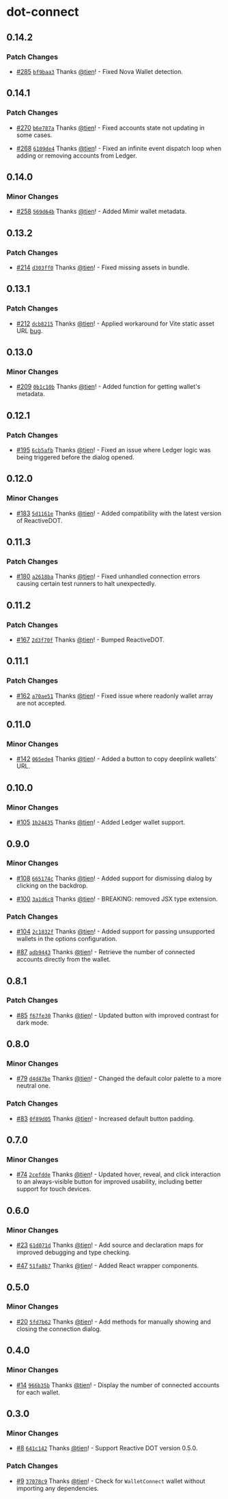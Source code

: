 # dot-connect

## 0.14.2

### Patch Changes

- [#285](https://github.com/tien/dot-connect/pull/285) [`bf9baa3`](https://github.com/tien/dot-connect/commit/bf9baa3068c9600d8a23c7f77789e65ba3fb1ac8) Thanks [@tien](https://github.com/tien)! - Fixed Nova Wallet detection.

## 0.14.1

### Patch Changes

- [#270](https://github.com/tien/dot-connect/pull/270) [`b6e787a`](https://github.com/tien/dot-connect/commit/b6e787a4c5d662c68a223c14c565245a411fe2dd) Thanks [@tien](https://github.com/tien)! - Fixed accounts state not updating in some cases.

- [#268](https://github.com/tien/dot-connect/pull/268) [`6109de4`](https://github.com/tien/dot-connect/commit/6109de48bdc29b33c3d1bd52c0373b17d8c86d3a) Thanks [@tien](https://github.com/tien)! - Fixed an infinite event dispatch loop when adding or removing accounts from Ledger.

## 0.14.0

### Minor Changes

- [#258](https://github.com/tien/dot-connect/pull/258) [`569d64b`](https://github.com/tien/dot-connect/commit/569d64bac8a7b44033a86ec9e0786d24f6518a86) Thanks [@tien](https://github.com/tien)! - Added Mimir wallet metadata.

## 0.13.2

### Patch Changes

- [#214](https://github.com/tien/dot-connect/pull/214) [`d303ff0`](https://github.com/tien/dot-connect/commit/d303ff0ac07b385eb27beeac08c739f1cfbcbb6d) Thanks [@tien](https://github.com/tien)! - Fixed missing assets in bundle.

## 0.13.1

### Patch Changes

- [#212](https://github.com/tien/dot-connect/pull/212) [`dcb8215`](https://github.com/tien/dot-connect/commit/dcb8215d1570284192f1f8386224079719727d32) Thanks [@tien](https://github.com/tien)! - Applied workaround for Vite static asset URL [bug](https://github.com/vitejs/vite/issues/8427).

## 0.13.0

### Minor Changes

- [#209](https://github.com/tien/dot-connect/pull/209) [`0b1c10b`](https://github.com/tien/dot-connect/commit/0b1c10bf4cbe03ae21951a7fb8bd739bdd7e0836) Thanks [@tien](https://github.com/tien)! - Added function for getting wallet's metadata.

## 0.12.1

### Patch Changes

- [#195](https://github.com/tien/dot-connect/pull/195) [`6cb5afb`](https://github.com/tien/dot-connect/commit/6cb5afb83ebadeb6e6552937d21091d3c1e05015) Thanks [@tien](https://github.com/tien)! - Fixed an issue where Ledger logic was being triggered before the dialog opened.

## 0.12.0

### Minor Changes

- [#183](https://github.com/tien/dot-connect/pull/183) [`5d1161e`](https://github.com/tien/dot-connect/commit/5d1161e87a890a89d49032ebe05ea214ce87fe1a) Thanks [@tien](https://github.com/tien)! - Added compatibility with the latest version of ReactiveDOT.

## 0.11.3

### Patch Changes

- [#180](https://github.com/tien/dot-connect/pull/180) [`a2618ba`](https://github.com/tien/dot-connect/commit/a2618ba91fc8810743599c3381c9f4d434c2f8d0) Thanks [@tien](https://github.com/tien)! - Fixed unhandled connection errors causing certain test runners to halt unexpectedly.

## 0.11.2

### Patch Changes

- [#167](https://github.com/tien/dot-connect/pull/167) [`2d3f70f`](https://github.com/tien/dot-connect/commit/2d3f70fb81e6b35d3da1eb4c08d9df862e70aa01) Thanks [@tien](https://github.com/tien)! - Bumped ReactiveDOT.

## 0.11.1

### Patch Changes

- [#162](https://github.com/tien/dot-connect/pull/162) [`a70ae51`](https://github.com/tien/dot-connect/commit/a70ae51158c01989694b21c60990aa16bf18bcee) Thanks [@tien](https://github.com/tien)! - Fixed issue where readonly wallet array are not accepted.

## 0.11.0

### Minor Changes

- [#142](https://github.com/tien/dot-connect/pull/142) [`065ede4`](https://github.com/tien/dot-connect/commit/065ede45acd36f510a3fde751d63991ee8a26715) Thanks [@tien](https://github.com/tien)! - Added a button to copy deeplink wallets’ URL.

## 0.10.0

### Minor Changes

- [#105](https://github.com/tien/dot-connect/pull/105) [`1b24435`](https://github.com/tien/dot-connect/commit/1b24435fb516c0412b0e45b2ea8a54e00891b842) Thanks [@tien](https://github.com/tien)! - Added Ledger wallet support.

## 0.9.0

### Minor Changes

- [#108](https://github.com/tien/dot-connect/pull/108) [`665174c`](https://github.com/tien/dot-connect/commit/665174c276217e0187bba82cf60491b9e276edec) Thanks [@tien](https://github.com/tien)! - Added support for dismissing dialog by clicking on the backdrop.

- [#100](https://github.com/tien/dot-connect/pull/100) [`3a1d6c8`](https://github.com/tien/dot-connect/commit/3a1d6c804473ce99013acb384e8e0e035a777c7e) Thanks [@tien](https://github.com/tien)! - BREAKING: removed JSX type extension.

### Patch Changes

- [#104](https://github.com/tien/dot-connect/pull/104) [`2c1832f`](https://github.com/tien/dot-connect/commit/2c1832f20b489102e3fd5d6c88d9f1b96571d49c) Thanks [@tien](https://github.com/tien)! - Added support for passing unsupported wallets in the options configuration.

- [#87](https://github.com/tien/dot-connect/pull/87) [`adb9443`](https://github.com/tien/dot-connect/commit/adb9443e13184f4ce4b00f5773a6105747228861) Thanks [@tien](https://github.com/tien)! - Retrieve the number of connected accounts directly from the wallet.

## 0.8.1

### Patch Changes

- [#85](https://github.com/tien/dot-connect/pull/85) [`f67fe30`](https://github.com/tien/dot-connect/commit/f67fe3084734d9e76b88b92e18ea43a909ca66f0) Thanks [@tien](https://github.com/tien)! - Updated button with improved contrast for dark mode.

## 0.8.0

### Minor Changes

- [#79](https://github.com/tien/dot-connect/pull/79) [`d4d47be`](https://github.com/tien/dot-connect/commit/d4d47be4cf23f920d810a0cea61ea802ca2a4adc) Thanks [@tien](https://github.com/tien)! - Changed the default color palette to a more neutral one.

### Patch Changes

- [#83](https://github.com/tien/dot-connect/pull/83) [`0f89d05`](https://github.com/tien/dot-connect/commit/0f89d05a1e75c5905d8bc2984d703a712879301d) Thanks [@tien](https://github.com/tien)! - Increased default button padding.

## 0.7.0

### Minor Changes

- [#74](https://github.com/tien/dot-connect/pull/74) [`2cefdde`](https://github.com/tien/dot-connect/commit/2cefddee904ec04f2b08adfd5d492a42f007e190) Thanks [@tien](https://github.com/tien)! - Updated hover, reveal, and click interaction to an always-visible button for improved usability, including better support for touch devices.

## 0.6.0

### Minor Changes

- [#23](https://github.com/tien/dot-connect/pull/23) [`61d071d`](https://github.com/tien/dot-connect/commit/61d071d20d9c8314b9683defacea53bb8696caa1) Thanks [@tien](https://github.com/tien)! - Add source and declaration maps for improved debugging and type checking.

- [#47](https://github.com/tien/dot-connect/pull/47) [`51fa8b7`](https://github.com/tien/dot-connect/commit/51fa8b7e62cd3f48e47db13d6e992758cb2f67e0) Thanks [@tien](https://github.com/tien)! - Added React wrapper components.

## 0.5.0

### Minor Changes

- [#20](https://github.com/tien/dot-connect/pull/20) [`5fd7b62`](https://github.com/tien/dot-connect/commit/5fd7b6215b26616c16705a798dd592b3eaf92022) Thanks [@tien](https://github.com/tien)! - Add methods for manually showing and closing the connection dialog.

## 0.4.0

### Minor Changes

- [#14](https://github.com/tien/dot-connect/pull/14) [`966b35b`](https://github.com/tien/dot-connect/commit/966b35ba675e1fe39a491a22033cc758e4f999be) Thanks [@tien](https://github.com/tien)! - Display the number of connected accounts for each wallet.

## 0.3.0

### Minor Changes

- [#8](https://github.com/tien/dot-connect/pull/8) [`641c142`](https://github.com/tien/dot-connect/commit/641c1426b786bc59827d4cd48536059c493cf7a9) Thanks [@tien](https://github.com/tien)! - Support Reactive DOT version 0.5.0.

### Patch Changes

- [#9](https://github.com/tien/dot-connect/pull/9) [`37078c9`](https://github.com/tien/dot-connect/commit/37078c9e3ff563c6eb41e2c2263ea2da030e4eac) Thanks [@tien](https://github.com/tien)! - Check for `WalletConnect` wallet without importing any dependencies.
